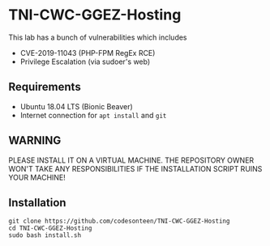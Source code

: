 # TNI-CWC-GGEZ-Hosting
This lab has a bunch of vulnerabilities which includes 
- CVE-2019-11043 (PHP-FPM RegEx RCE)
- Privilege Escalation (via sudoer's web)

## Requirements
- Ubuntu 18.04 LTS (Bionic Beaver)
- Internet connection for `apt install` and `git`

## WARNING
PLEASE INSTALL IT ON A VIRTUAL MACHINE. THE REPOSITORY OWNER WON'T TAKE ANY RESPONSIBILITIES IF THE INSTALLATION SCRIPT RUINS YOUR MACHINE!

## Installation

```
git clone https://github.com/codesonteen/TNI-CWC-GGEZ-Hosting
cd TNI-CWC-GGEZ-Hosting
sudo bash install.sh
```
